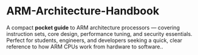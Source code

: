 # ARM-Architecture-Handbook
A compact **pocket guide** to ARM architecture processors — covering instruction sets, core design, performance tuning, and security essentials. Perfect for students, engineers, and developers seeking a quick, clear reference to how ARM CPUs work from hardware to software..
